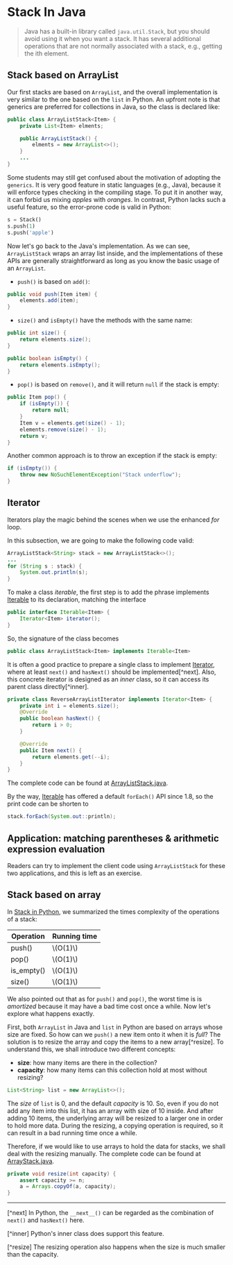 # Stack In Java
> Java has a built-in library called `java.util.Stack`, but you should avoid using it when you want a stack. It has several additional operations that are not normally associated with a stack, e.g., getting the ith element.

## Stack based on ArrayList
Our first stacks are based on `ArrayList`, and the overall implementation is very similar to the one based on the `list` in Python. An upfront note is that generics are preferred for collections in Java, so the class is declared like:

```java
public class ArrayListStack<Item> {
    private List<Item> elments;

    public ArrayListStack() {
        elments = new ArrayList<>();
    }
    ...
}
```

Some students may still get confused about the motivation of adopting the `generics`. It is very good feature in static languages (e.g., Java), because it will enforce types checking in the compiling stage. To put it in another way, it can forbid us mixing *apples* with *oranges*. In contrast, Python lacks such a useful feature, so the error-prone code is valid in Python:

```python
s = Stack()
s.push(1)
s.push('apple')
```

Now let's go back to the Java's implementation. As we can see, `ArrayListStack` wraps an array list inside, and the implementations of these APIs are generally straightforward as long as you know the basic usage of an `ArrayList`.

- `push()` is based on `add()`:

```java
public void push(Item item) {
    elements.add(item);
}
```

- `size()` and `isEmpty()` have the methods with the same name:

```java
public int size() {
    return elements.size();
}

public boolean isEmpty() {
    return elements.isEmpty();
}
```

- `pop()` is based on `remove()`, and it will return `null` if the stack is empty:

```java
public Item pop() {
    if (isEmpty()) {
        return null;
    }
    Item v = elements.get(size() - 1);
    elements.remove(size() - 1);
    return v;
}
```

Another common approach is to throw an exception if the stack is empty:

```java
if (isEmpty()) {
    throw new NoSuchElementException("Stack underflow");
}
```

## Iterator
Iterators play the magic behind the scenes when we use the enhanced *for* loop. 

In this subsection, we are going to make the following code valid:

```java
ArrayListStack<String> stack = new ArrayListStack<>();
...
for (String s : stack) {
    System.out.println(s);
}
```

To make a class *iterable*, the first step is to add the phrase implements [Iterable](https://docs.oracle.com/en/java/javase/11/docs/api/java.base/java/lang/Iterable.html) to its declaration, matching the interface

```java
public interface Iterable<Item> {
    Iterator<Item> iterator();
}
```

So, the signature of the class becomes

```java
public class ArrayListStack<Item> implements Iterable<Item>
```

It is often a good practice to prepare a single class to implement [Iterator](https://docs.oracle.com/en/java/javase/11/docs/api/java.base/java/util/Iterator.html), where at least `next()` and `hasNext()` should be implemented[^next]. Also, this concrete iterator is designed as an *inner* class, so it can access its parent class directly[^inner].

```java
private class ReverseArrayListIterator implements Iterator<Item> {
    private int i = elements.size();
    @Override
    public boolean hasNext() {
        return i > 0;
    }

    @Override
    public Item next() {
        return elements.get(--i);
    }
}
```


The complete code can be found at [ArrayListStack.java](https://github.com/ChenZhongPu/data-structure-swufe/tree/master/code/java/stack-queue/src/main/java/org/swufe/datastructure/ArrayListStack.java).

By the way, [Iterable](https://docs.oracle.com/en/java/javase/11/docs/api/java.base/java/lang/Iterable.html) has offered a default `forEach()` API since 1.8, so the print code can be shorten to 

```java
stack.forEach(System.out::println);
```

## Application: matching parentheses & arithmetic expression evaluation

Readers can try to implement the client code using `ArrayListStack` for these two applications, and this is left as an exercise.

## Stack based on array
In [Stack in Python](./stack_python.md), we summarized the times complexity of the operations of a stack:

| Operation | Running time |
| -------- |  ------- |
| push()  | \\(O(1)\\) |
| pop() | \\(O(1)\\) |
| is_empty() | \\(O(1)\\) |
| size() | \\(O(1)\\) |

We also pointed out that as for `push()` and `pop()`, the worst time is is *amortized* because it may have a bad time cost once a while. Now let's explore what happens exactly.

First, both `ArrayList` in Java and `list` in Python are based on arrays whose size are fixed. So how can we `push()` a new item onto it when it is *full*? The solution is to resize the array and copy the items to a new array[^resize]. To understand this, we shall introduce two different concepts:

- **size**: how many items are there in the collection?
- **capacity**: how many items can this collection hold at most without resizing?

```java
List<String> list = new ArrayList<>();
```

The *size* of `list` is 0, and the default *capacity* is 10. So, even if you do not add any item into this list, it has an array with size of 10 inside. And after adding 10 items, the underlying array will be resized to a larger one in order to hold more data. During the resizing, a copying operation is required, so it can result in a bad running time once a while.

Therefore, if we would like to use arrays to hold the data for stacks, we shall deal with the resizing manually. The complete code can be found at [ArrayStack.java](https://github.com/ChenZhongPu/data-structure-swufe/tree/master/code/java/stack-queue/src/main/java/org/swufe/datastructure/ArrayStack.java).


```java
private void resize(int capacity) {
    assert capacity >= n;
    a = Arrays.copyOf(a, capacity);
}
```

---
[^next] In Python, the `__next__()` can be regarded as the combination of `next()` and `hasNext()` here.

[^inner] Python's inner class does support this feature.

[^resize] The resizing operation also happens when the size is much smaller than the capacity.